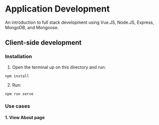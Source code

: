 # Application Development
An introduction to full stack development using Vue.JS, Node.JS, Express, MongoDB, and Mongoose.

## Client-side development
### Installation

1. Open the terminal up on this directory and run:
````
npm install
````
2. Run:
````
npm run serve
````

### Use cases
#### 1. View About page
